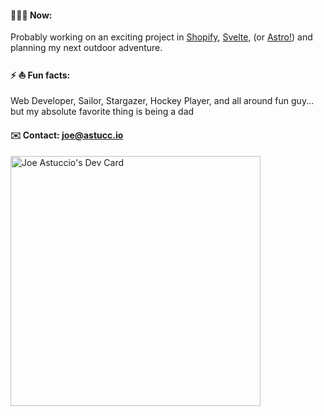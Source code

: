 #### 👨🏻‍💻 Now:

Probably working on an exciting project in [Shopify](https://shopify.dev/), [Svelte](https://svelte.dev/), (or [Astro!](https://astro.build)) and planning my next outdoor adventure.

#### ⚡ ⛵️ Fun facts:

Web Developer, Sailor, Stargazer, Hockey Player, and all around fun guy... but my absolute favorite thing is being a dad

#### ✉️ Contact: joe@astucc.io

<a href="https://app.daily.dev/DailyDevTips"><img src="https://github.com/jastuccio/jastuccio/blob/master/devcard.svg" width="400" alt="Joe Astuccio's Dev Card"/></a>

<!--
**jastuccio/jastuccio** is a ✨ _special_ ✨ repository because its `README.md` (this file) appears on your GitHub profile.

Here are some ideas to get you started:

- 🔭 I’m currently working on ...
- 🌱 I’m currently learning ...
- 👯 I’m looking to collaborate on ...
- 🤔 I’m looking for help with ...
- 💬 Ask me about ...
- 📫 How to reach me: ...
- 😄 Pronouns: ...
- ⚡ Fun fact: ...
-->
